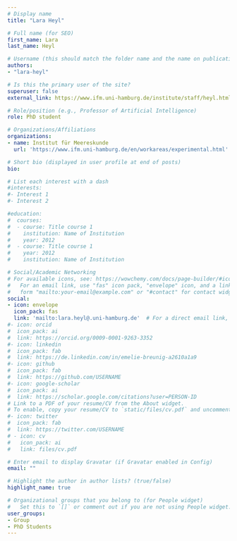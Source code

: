 ```yaml
---
# Display name
title: "Lara Heyl"

# Full name (for SEO)
first_name: Lara
last_name: Heyl

# Username (this should match the folder name and the name on publications)
authors:
- "lara-heyl"

# Is this the primary user of the site?
superuser: false
external_link: https://www.ifm.uni-hamburg.de/institute/staff/heyl.html

# Role/position (e.g., Professor of Artificial Intelligence)
role: PhD student

# Organizations/Affiliations
organizations:
- name: Institut für Meereskunde
  url: 'https://www.ifm.uni-hamburg.de/en/workareas/experimental.html'

# Short bio (displayed in user profile at end of posts)
bio: 

# List each interest with a dash
#interests:
#- Interest 1
#- Interest 2

#education:
#  courses:
#  - course: Title course 1
#    institution: Name of Institution
#    year: 2012
#  - course: Title course 1
#    year: 2012
#    institution: Name of Institution

# Social/Academic Networking
# For available icons, see: https://wowchemy.com/docs/page-builder/#icons
#   For an email link, use "fas" icon pack, "envelope" icon, and a link in the
#   form "mailto:your-email@example.com" or "#contact" for contact widget.
social:
- icon: envelope
  icon_pack: fas
  link: 'mailto:lara.heyl@.uni-hamburg.de'  # For a direct email link, use "mailto:test@example.org".
#- icon: orcid
#  icon_pack: ai
#  link: https://orcid.org/0009-0001-9263-3352
#- icon: linkedin
#  icon_pack: fab
#  link: https://de.linkedin.com/in/emelie-breunig-a2610a1a9
#- icon: github
#  icon_pack: fab
#  link: https://github.com/USERNAME
#- icon: google-scholar
#  icon_pack: ai
#  link: https://scholar.google.com/citations?user=PERSON-ID
# Link to a PDF of your resume/CV from the About widget.
# To enable, copy your resume/CV to `static/files/cv.pdf` and uncomment the lines below.
#- icon: twitter
#  icon_pack: fab
#  link: https://twitter.com/USERNAME
# - icon: cv
#   icon_pack: ai
#   link: files/cv.pdf

# Enter email to display Gravatar (if Gravatar enabled in Config)
email: ""

# Highlight the author in author lists? (true/false)
highlight_name: true

# Organizational groups that you belong to (for People widget)
#   Set this to `[]` or comment out if you are not using People widget.
user_groups:
- Group 
- PhD Students
---
```

